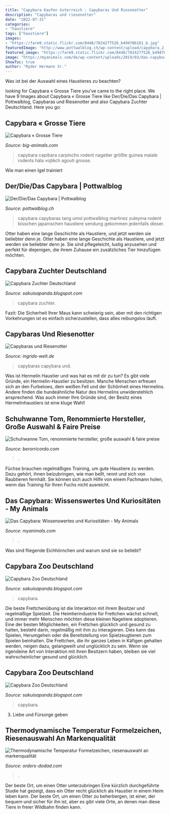 ```yaml
---
title: "Capybara Kaufen österreich : Capybaras Und Riesenotter"
description: "Capybaras und riesenotter"
date: "2022-07-31"
categories:
- "haustiere"
tags: ["haustiere"]
images:
- "https://farm9.static.flickr.com/8448/7824277526_b49470b161_b.jpg"
featuredImage: "http://www.pottwalblog.ch/wp-content/upload/capybara_2.png"
featured_image: "https://farm9.static.flickr.com/8448/7824277526_b49470b161_b.jpg"
image: "https://myanimals.com/de/wp-content/uploads/2019/03/das-capybara-wissenswertes-und-kuriositaeten-e1553277988674.jpg"
ShowToc: true
author: "Ryder Hermann Sr."
---
```



Was ist bei der Auswahl eines Haustieres zu beachten?

	

		
looking for Capybara « Grosse Tiere you've came to the right place. We have 9 Images about Capybara « Grosse Tiere like Der/Die/Das Capybara | Pottwalblog, Capybaras und Riesenotter and also Capybara Zuchter Deutschland. Here you go:
		
    
## Capybara « Grosse Tiere

<img loading=lazy src="http://www.big-animals.com/wp-content/uploads/2011/03/Capybara.jpg" onerror="this.onerror=null;this.src='https://tse3.mm.bing.net/th?id=OIP.xhGvaNCgJfEsd0I3T-b6TgHaFg&amp;pid=15.1';" alt="Capybara « Grosse Tiere">

_Source: big-animals.com_

>capybara capibara carpincho rodent nagetier größte guinea maiale rodents hála vojtěch agouti grosse. 

	

Wie man einen Igel trainiert

    
## Der/Die/Das Capybara | Pottwalblog

<img loading=lazy src="http://www.pottwalblog.ch/wp-content/upload/capybara_2.png" onerror="this.onerror=null;this.src='https://tse4.mm.bing.net/th?id=OIP.hVnxy3-k4Yu83AO2hZC9CAHaEl&amp;pid=15.1';" alt="Der/Die/Das Capybara | Pottwalblog">

_Source: pottwalblog.ch_

>capybara capybaras tang umsl pottwalblog martinez zuleyma rodent bisschen japanischen haustiere sendung gekommen jedenfalls dieser. 

	

Otter haben eine lange Geschichte als Haustiere, und jetzt werden sie beliebter denn je.
Otter haben eine lange Geschichte als Haustiere, und jetzt werden sie beliebter denn je. Sie sind pflegeleicht, lustig anzusehen und perfekt für diejenigen, die ihrem Zuhause ein zusätzliches Tier hinzufügen möchten.

    
## Capybara Zuchter Deutschland

<img loading=lazy src="https://i.ytimg.com/vi/XalCV3k57q4/maxresdefault.jpg" onerror="this.onerror=null;this.src='https://tse2.mm.bing.net/th?id=OIP.n_nUXiBbqmac4ootr_6n1gFNC7&amp;pid=15.1';" alt="Capybara Zuchter Deutschland">

_Source: sakuisapanda.blogspot.com_

>capybara zuchter. 

	

Fazit: Die Sicherheit Ihrer Maus kann schwierig sein, aber mit den richtigen Vorkehrungen ist es einfach sicherzustellen, dass alles reibungslos läuft.

    
## Capybaras Und Riesenotter

<img loading=lazy src="https://www.ingrids-welt.de/reise/bra/galerien/capybara/images/Capybaras 25.jpg" onerror="this.onerror=null;this.src='https://tse3.mm.bing.net/th?id=OIP.YkJ7AarcPdLIBX_40FBbpwHaE8&amp;pid=15.1';" alt="Capybaras und Riesenotter">

_Source: ingrids-welt.de_

>capybaras capybara und. 

	

Was ist Hermelin Haustier und was hat es mit dir zu tun?
Es gibt viele Gründe, ein Hermelin-Haustier zu besitzen. Manche Menschen erfreuen sich an den Furbelows, dem weißen Fell und der Schönheit eines Hermelins. Andere finden die hundeähnliche Natur des Hermelins unwiderstehlich ansprechend. Was auch immer Ihre Gründe sind, der Besitz eines Hermelinhaustiers ist eine kluge Wahl!

    
## Schuhwanne Tom, Renommierte Hersteller, Große Auswahl &amp; Faire Preise

<img loading=lazy src="https://berorricordo.com/cmhqpt/xCxuARIF6CuhQd-zEFZkcQHaHa.jpg" onerror="this.onerror=null;this.src='https://tse3.mm.bing.net/th?id=OIP.rotweqWIqrkcsDBUCQHmeQAAAA&amp;pid=15.1';" alt="Schuhwanne Tom, renommierte hersteller, große auswahl &amp; faire preise">

_Source: berorricordo.com_

>. 

	

Füchse brauchen regelmäßiges Training, um gute Haustiere zu werden. Dazu gehört, ihnen beizubringen, wie man bellt, rennt und sich von Raubtieren fernhält. Sie können sich auch Hilfe von einem Fachmann holen, wenn das Training für Ihren Fuchs nicht ausreicht.

    
## Das Capybara: Wissenswertes Und Kuriositäten - My Animals

<img loading=lazy src="https://myanimals.com/de/wp-content/uploads/2019/03/das-capybara-wissenswertes-und-kuriositaeten-e1553277988674.jpg" onerror="this.onerror=null;this.src='https://tse1.mm.bing.net/th?id=OIP.rboLLeo8GlcPoiBPgayL9AHaE7&amp;pid=15.1';" alt="Das Capybara: Wissenswertes und Kuriositäten - My Animals">

_Source: myanimals.com_

>. 

	

Was sind fliegende Eichhörnchen und warum sind sie so beliebt?

    
## Capybara Zoo Deutschland

<img loading=lazy src="https://farm9.static.flickr.com/8448/7824277526_b49470b161_b.jpg" onerror="this.onerror=null;this.src='https://tse4.mm.bing.net/th?id=OIP.qLqNEiIui-549k4yTGSiTQHaE6&amp;pid=15.1';" alt="Capybara Zoo Deutschland">

_Source: sakuisapanda.blogspot.com_

>capybara. 

	

Die beste Frettchenübung ist die Interaktion mit ihrem Besitzer und regelmäßige Spielzeit.
Die Heimtierindustrie für Frettchen wächst schnell, und immer mehr Menschen möchten diese kleinen Nagetiere adoptieren. Eine der besten Möglichkeiten, ein Frettchen glücklich und gesund zu halten, besteht darin, regelmäßig mit ihm zu interagieren. Dies kann das Spielen, Herumgehen oder die Bereitstellung von Spielzeugtieren zum Spielen beinhalten. Die Frettchen, die ihr ganzes Leben in Käfigen gehalten werden, neigen dazu, gelangweilt und unglücklich zu sein. Wenn sie irgendeine Art von Interaktion mit ihren Besitzern haben, bleiben sie viel wahrscheinlicher gesund und glücklich.

    
## Capybara Zoo Deutschland

<img loading=lazy src="https://farm6.static.flickr.com/5627/20241724054_ddbbf44445_b.jpg" onerror="this.onerror=null;this.src='https://tse3.mm.bing.net/th?id=OIP.dEtql7kWGWramN_tFEtNIwHaE8&amp;pid=15.1';" alt="Capybara Zoo Deutschland">

_Source: sakuisapanda.blogspot.com_

>capybara. 

	

3. Liebe und Fürsorge geben

    
## Thermodynamische Temperatur Formelzeichen, Riesenauswahl An Markenqualität

<img loading=lazy src="https://orders-dodad.com/sncg/XVsb7RXue3xj0Vy-RixfbgHaHb.jpg" onerror="this.onerror=null;this.src='https://tse2.mm.bing.net/th?id=OIP.wQlgC9mz5Wag92NNhj1ClQAAAA&amp;pid=15.1';" alt="Thermodynamische Temperatur Formelzeichen, riesenauswahl an markenqualität">

_Source: orders-dodad.com_

>. 

	

Der beste Ort, um einen Otter unterzubringen
Eine kürzlich durchgeführte Studie hat gezeigt, dass ein Otter recht glücklich als Haustier in einem Heim leben kann. Der beste Ort, um einen Otter zu beherbergen, ist einer, der bequem und sicher für ihn ist, aber es gibt viele Orte, an denen man diese Tiere in freier Wildbahn finden kann.

